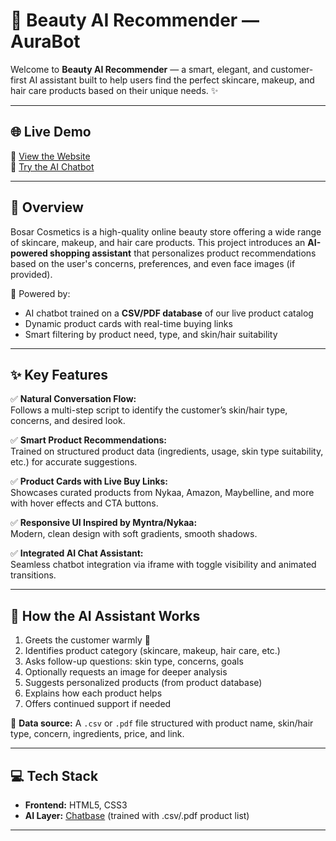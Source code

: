 # 💄 Beauty AI Recommender — AuraBot

Welcome to **Beauty AI Recommender** — a smart, elegant, and customer-first AI assistant built to help users find the perfect skincare, makeup, and hair care products based on their unique needs. ✨

---

## 🌐 Live Demo

🔗 [View the Website](https://www.chatbase.co/chatbot-iframe/7kB_J5K147FxHg9iXeYRA)  
🔗 [Try the AI Chatbot]()

---

## 📌 Overview

Bosar Cosmetics is a high-quality online beauty store offering a wide range of skincare, makeup, and hair care products. This project introduces an **AI-powered shopping assistant** that personalizes product recommendations based on the user's concerns, preferences, and even face images (if provided).

🧠 Powered by:  
- AI chatbot trained on a **CSV/PDF database** of our live product catalog  
- Dynamic product cards with real-time buying links  
- Smart filtering by product need, type, and skin/hair suitability  

---

## ✨ Key Features

✅ **Natural Conversation Flow:**  
Follows a multi-step script to identify the customer’s skin/hair type, concerns, and desired look.

✅ **Smart Product Recommendations:**  
Trained on structured product data (ingredients, usage, skin type suitability, etc.) for accurate suggestions.

✅ **Product Cards with Live Buy Links:**  
Showcases curated products from Nykaa, Amazon, Maybelline, and more with hover effects and CTA buttons.

✅ **Responsive UI Inspired by Myntra/Nykaa:**  
Modern, clean design with soft gradients, smooth shadows.

✅ **Integrated AI Chat Assistant:**  
Seamless chatbot integration via iframe with toggle visibility and animated transitions.

---

## 🎯 How the AI Assistant Works

1. Greets the customer warmly 🤗  
2. Identifies product category (skincare, makeup, hair care, etc.)  
3. Asks follow-up questions: skin type, concerns, goals  
4. Optionally requests an image for deeper analysis  
5. Suggests personalized products (from product database)  
6. Explains how each product helps  
7. Offers continued support if needed  

🧾 **Data source:** A `.csv` or `.pdf` file structured with product name, skin/hair type, concern, ingredients, price, and link.

---

## 💻 Tech Stack

- **Frontend:** HTML5, CSS3
- **AI Layer:** [Chatbase](https://www.chatbase.co/) (trained with .csv/.pdf product list)  

---

